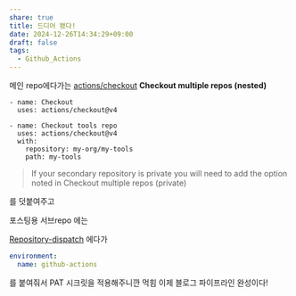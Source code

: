 ```yaml
---
share: true
title: 드디어 됐다!
date: 2024-12-26T14:34:29+09:00
draft: false
tags:
  - Github_Actions
---
```

메인 repo에다가는 
[actions/checkout](https://github.com/actions/checkout/tree/v4/)
**Checkout multiple repos (nested)**

```
- name: Checkout
  uses: actions/checkout@v4

- name: Checkout tools repo
  uses: actions/checkout@v4
  with:
    repository: my-org/my-tools
    path: my-tools
```

> If your secondary repository is private you will need to add the option noted in Checkout multiple repos (private)

를 덧붙여주고

포스팅용 서브repo 에는

[Repository-dispatch](https://github.com/marketplace/actions/repository-dispatch)
에다가

```yaml
environment:
  name: github-actions
```

를 붙여줘서 PAT 시크릿을 적용해주니깐 먹힘
이제 블로그 파이프라인 완성이다!